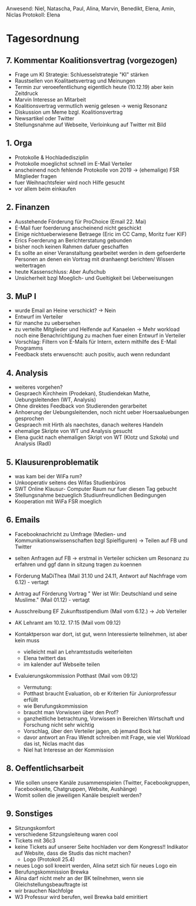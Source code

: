 ---
---

Anwesend: Niel, Natascha, Paul, Alina, Marvin, Benedikt, Elena, Amin, Niclas
Protokoll: Elena

# Tagesordnung

## 7. Kommentar Koalitionsvertrag (vorgezogen)

- Frage um KI Strategie: Schluesselstrategie "KI" stärken
- Raustsellen von Koalitaetsvertrag und Meinungen
- Termin zur veroeefentlichung eigentlich heute (10.12.19) aber kein Zeitdruck
- Marvin Interesse an Mitarbeit
- Koalitionsvertrag vermutlich wenig gelesen -> wenig Resonanz
- Diskussion um Meme bzgl. Koalitionsvertrag
- Newsartikel oder Twitter
- Stellungsnahme auf Webseite, Verloinkung auf Twitter mit Bild

## 1. Orga

- Protokolle & Hochladedisziplin
- Protokolle moeglichst schnell im E-Mail Verteiler
- anscheinend noch fehlende Protokolle von 2019 -> (ehemalige) FSR Mitglieder fragen
- fuer Weihnachtsfeier wird noch Hilfe gesucht
- vor allem beim einkaufen

## 2. Finanzen

- Ausstehende Förderung für ProChoice (Email 22. Mai)
- E-Mail fuer foerderung anscheinend nicht geschickt
- Einige nichtueberwiesene Betraege (Eric im CC Camp, Moritz fuer KIF)
- Erics Foerderung an Berichterstatung gebunden
- bisher noch keinen Rahmen dafuer geschaffen
- Es sollte an einer Veranstaltung gearbeitet werden in dem gefoerderte Personen an denen ein Vortrag mit dranhaengt berichten/ Wissen weitertragen
- heute Kassenschluss: Aber Aufschub
- Unsicherheit bzgl Moeglich- und Gueltigkeit bei Ueberweisungen

## 3. MuP I

- wurde Email an Heine verschickt? -> Nein
- Entwurf im Verteiler
- für manche zu uebersehen
- zu verteilte Mitglieder und Helfende auf Kanaelen -> Mehr workload noch eine Benachrichtigung zu machen fuer einen Entwurf in Verteiler
- Vorschlag: Filtern von E-Mails für Intern, extern mithilfe des E-Mail Programms
- Feedback stets erwuenscht: auch positiv, auch wenn redundant

## 4. Analysis

- weiteres vorgehen?
- Gespraech Kirchheim (Prodekan), Studiendekan Mathe, Uebungsleitenden (WT, Analysis)
- Ohne direktes Feedback von Studierenden gerarbeitet
- Anhoerung der Uebungsleitenden, noch nicht ueber Hoersaaluebungen gesprochen
- Gespraech mit Hirth als naechstes, danach weiteres Handeln
- ehemalige Skripte von WT und Analysis gesucht
- Elena guckt nach ehemaligen Skript von WT (Klotz und Szkoła) und Analysis (Radl)

## 5. Klausurenproblematik

- was kam bei der WiFa rum?
- Unkooperativ seitens des Wifas Studienbüros
- SWT Online Klausur- Computer Raum nur fuer diesen Tag gebucht
- Stellungsnahme bezueglich Studiunfreundlichen Bedingungen
- Kooperation mit WiFa FSR moeglich

## 6. Emails

- Facebooknachricht zu Umfrage (Medien- und Kommunikationswissenschaften bzgl Spielfiguren) -> Teilen auf FB und Twitter
- selten Anfragen auf FB -> erstmal in Verteiler schicken um Resonanz zu erfahren und ggf dann in sitzung tragen zu koennen
- Förderung MaDiThea (Mail 31.10 und 24.11, Antwort auf Nachfrage vom 6.12) - vertagt
- Antrag auf Förderung Vortrag " Wer ist Wir: Deutschland und seine Muslime." (Mail 01.12) - vertagt
- Ausschreibung EF Zukunftsstipendium (Mail vom 6.12.) -> Job Verteiler
- AK Lehramt am 10.12. 17:15 (Mail vom 09.12)
- Kontaktperson war dort, ist gut, wenn Interessierte teilnehmen, ist aber kein muss


    + vielleicht mail an Lehramtsstudis weiterleiten
    + Elena twittert das
    + im kalender auf Webseite teilen

- Evaluierungskommission Potthast (Mail vom 09.12)
  - Vermutung:
  - Potthast braucht Evaluation, ob er Kriterien für Juniorprofessur erfüllt
  - wie Berufungskommission
  - braucht man Vorwissen über den Prof?
  - ganzheitliche betrachtung, Vorwissen in Bereichen Wirtschaft und Forschung nicht sehr wichtig
  - Vorschlag, über den Verteiler jagen, ob jemand Bock hat
  - davor antwort an Frau Wendt schreiben mit Frage, wie viel Workload das ist, Niclas macht das
  - Niel hat Interesse an der Kommission

## 8. Oeffentlichsarbeit

- Wie sollen unsere Kanäle zusammenspielen (Twitter, Facebookgruppen, Facebookseite, Chatgruppen, Website, Aushänge)
- Womit sollen die jeweiligen Kanäle bespielt werden?

## 9. Sonstiges

- Sitzungskomfort
- verschiedene Sitzungsleiteung waren cool
- Tickets mit 36c3
- keine Tickets auf unserer Seite hochladen vor dem Kongress!! Indikator auf Website, dass die Studis das nicht machen?
  - Logo (Protokoll 25.4)
- neues Logo soll kreeirt werden, Alina setzt sich für neues Logo ein
- Berufungskommission Brewka
- Alina darf nicht mehr an der BK teilnehmen, wenn sie Gleichstellungsbeauftragte ist
- wir brauchen Nachfolge
- W3 Professur wird berufen, weil Brewka bald emiritiert

